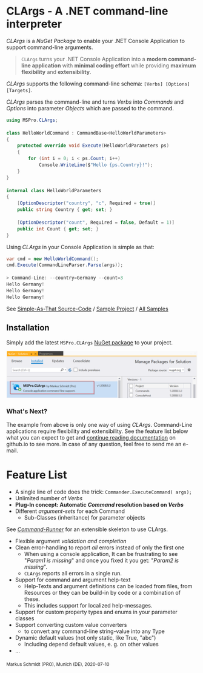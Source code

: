 # CLArgs - A .NET command-line interpreter

*CLArgs* is a *NuGet Package* to enable your .NET Console Application to support command-line arguments.

> `CLArgs`  turns your .NET Console Application 
> 	into a **modern command-line application**
> 	with **minimal coding effort**
> 	while providing **maximum flexibility** and **extensibility**.

*CLArgs* supports the following command-line schema: `[Verbs] [Options] [Targets]`.

*CLArgs* parses the command-line and turns *Verbs* into *Commands* and *Options* into parameter *Objects* which are passed to the command.

``` csharp
using MSPro.CLArgs;

class HelloWorldCommand : CommandBase<HelloWorldParameters>
{
	protected override void Execute(HelloWorldParameters ps)
	{
		for (int i = 0; i < ps.Count; i++)
			Console.WriteLine($"Hello {ps.Country}!");
	}
}

internal class HelloWorldParameters
{
	[OptionDescriptor("country", "c", Required = true)]
	public string Country { get; set; }

	[OptionDescriptor("count", Required = false, Default = 1)]
	public int Count { get; set; }
}
```

Using *CLArgs* in your Console Application is simple as that:

```csharp
var cmd = new HelloWorldCommand();
cmd.Execute(CommandLineParser.Parse(args));

> Command-Line: --country=Germany --count=3
Hello Germany!
Hello Germany!
Hello Germany!
```
See [Simple-As-That Source-Code](samples/Sample01.SimpleAsThat/Program.cs) / [Sample Project](samples/Sample01.SimpleAsThat) / [All Samples](samples)

## Installation

Simply add the latest `MSPro.CLArgs` [NuGet package](https://www.nuget.org/packages/MSPro.CLArgs) to your project.

![image-20200810090003001](readme.assets/image-20200810090003001.png)

### What's Next?

The example from above is only one way of using *CLArgs*. Command-Line applications require flexibility and extensibility. See the feature list below what you can expect to get and [continue reading documentation](https://msc4266.github.io/CLArgs/) on github.io to see more. In case of any question, feel free to send me an e-mail.

# Feature List

* A single line of code does the trick: `Commander.ExecuteCommand( args);`
* Unlimited number of *Verbs*
* **Plug-In concept: Automatic *Command* resolution based on *Verbs***
* Different *argument-sets* for each Command
  * Sub-Classes (inheritance) for parameter objects

See *[Command-Runner](https://github.com/msc4266/CLArgs/tree/master/CommandRunner)* for an extensible skeleton to use CLArgs.

* Flexible argument *validation and completion*
* Clean error-handling to report *all* errors instead of only the first one
  * When using a console application, 
    It can be frustrating to see "*Param1 is missing*" and 
    once you fixed it you get: "*Param2 is missing*".
  * `CLArgs` reports all errors in a single run.
* Support for command and argument help-text
  * Help-Texts and argument definitions can be loaded from files, from Resources or they can be build-in by code or a combination of these. 
  * This includes support for localized help-messages.
* Support for custom property types and enums in your parameter classes
* Support converting custom value converters
  * to convert any command-line string-value into any Type
* Dynamic default values (not only static, like True, "abc")
  * Including depend default values, e. g. on other values
* ...

<sub>Markus Schmidt (PRO), Munich (DE), 2020-07-10</sub>
